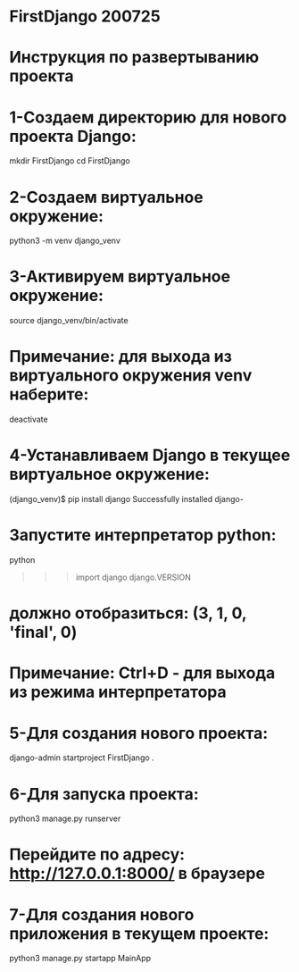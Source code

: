 # FirstDjango 200725

# Инструкция по развертыванию проекта
# 1-Создаем директорию для нового проекта Django:
mkdir FirstDjango
cd FirstDjango

# 2-Создаем виртуальное окружение:
python3 -m venv django_venv

# 3-Активируем виртуальное окружение:
source django_venv/bin/activate

# Примечание: для выхода из виртуального окружения venv наберите:
deactivate

# 4-Устанавливаем Django в текущее виртуальное окружение:
(django_venv)$ pip install django
Successfully installed django-<last-version>

#	Запустите интерпретатор python:
python
>>> import django
>>> django.VERSION
# должно отобразиться: (3, 1, 0, 'final', 0)
# Примечание: Ctrl+D - для выхода из режима интерпретатора

# 5-Для создания нового проекта:
django-admin startproject FirstDjango .    

# 6-Для запуска проекта:
python3 manage.py runserver
# Перейдите по адресу:  http://127.0.0.1:8000/ в браузере

# 7-Для создания нового приложения в текущем проекте:
python3 manage.py startapp MainApp

